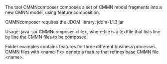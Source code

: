 The tool CMMNcomposer composes a set of CMMN model fragments into a new CMNN model, using feature composition.

CMMNcomposer requires the JDOM library: jdom-1.1.3.jar

Usage: java -jar CMMNcomposer \<file\>, where file is a textfile that lists line by line the CMMN files to be composed. 

Folder examples contains features for three different business processes. CMMN files with \<name-Fx\> denote a feature that refines base CMMN file \<name\>.
